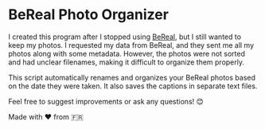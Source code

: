 # BeReal Photo Organizer  

I created this program after I stopped using [BeReal](https://bereal.com), but I still wanted to keep my photos. I requested my data from BeReal, and they sent me all my photos along with some metadata. However, the photos were not sorted and had unclear filenames, making it difficult to organize them properly.  

This script automatically renames and organizes your BeReal photos based on the date they were taken. It also saves the captions in separate text files.  

Feel free to suggest improvements or ask any questions! 😊

Made with :heart: from :fr: